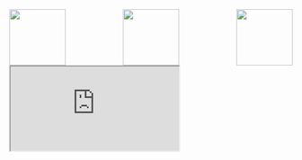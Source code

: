 <div style="display: flex; justify-content: space-between;">
    <img src="https://github.com/Mshashikanth1/README/assets/57630057/f0b76458-4a60-4343-93f0-21351a924f2a" width="100" />
    <img src="https://github.com/Mshashikanth1/README/assets/57630057/44f2cde8-b9b0-41c6-865e-f52b2cae72c0" width="100" />
    <img src="https://github.com/Mshashikanth1/Mshashikanth1/assets/57630057/b5c89eeb-1a33-457e-9037-5a064897dd23" width="100" />
<!--     <img src="https://github.com/Mshashikanth1/Mshashikanth1/assets/57630057/77318ab0-8806-4106-b72f-01851a4b0982" width="100" /> -->
</div>

<iframe src="https://docs.google.com/document/d/1BURFkTEQzui7o1byFVcIljZQyEYRk2WE7vCv735OsWg/edit?usp=sharing"></iframe>





